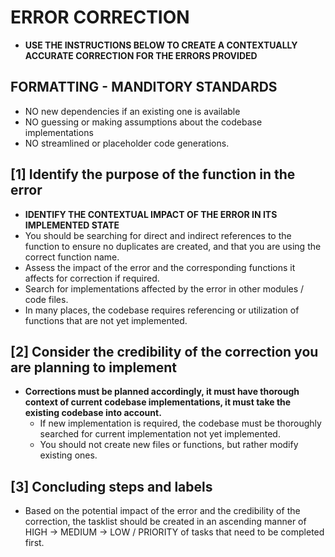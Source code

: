 # ERROR CORRECTION

- **USE THE INSTRUCTIONS BELOW TO CREATE A CONTEXTUALLY ACCURATE CORRECTION FOR THE ERRORS PROVIDED**

## FORMATTING - MANDITORY STANDARDS

- NO new dependencies if an existing one is available
- NO guessing or making assumptions about the codebase implementations
- NO streamlined or placeholder code generations.

## [1] Identify the purpose of the function in the error

- **IDENTIFY THE CONTEXTUAL IMPACT OF THE ERROR IN ITS IMPLEMENTED STATE**
- You should be searching for direct and indirect references to the function to ensure no duplicates are created, and that you are using the correct function name.
- Assess the impact of the error and the corresponding functions it affects for correction if required.
- Search for implementations affected by the error in other modules / code files.
- In many places, the codebase requires referencing or utilization of functions that are not yet implemented.

## [2] Consider the credibility of the correction you are planning to implement

- **Corrections must be planned accordingly, it must have thorough context of current codebase implementations, it must take the existing codebase into account.**
  - If new implementation is required, the codebase must be thoroughly searched for current implementation not yet implemented.
  - You should not create new files or functions, but rather modify existing ones.

## [3] Concluding steps and labels

- Based on the potential impact of the error and the credibility of the correction, the tasklist should be created in an ascending manner of HIGH -> MEDIUM -> LOW / PRIORITY of tasks that need to be completed first.
